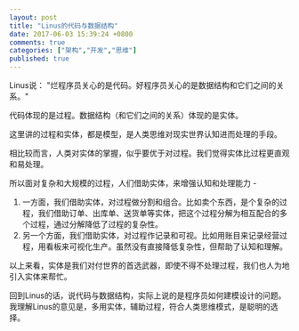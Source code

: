```yaml
---
layout: post
title: "Linus的代码与数据结构"
date: 2017-06-03 15:39:24 +0800
comments: true
categories: ["架构","开发","思维"]
published: true
---
```


Linus说： "烂程序员关心的是代码。好程序员关心的是数据结构和它们之间的关系。" 

<!-- more-->

代码体现的是过程。数据结构（和它们之间的关系）体现的是实体。

这里讲的过程和实体，都是模型，是人类思维对现实世界认知进而处理的手段。

相比较而言，人类对实体的掌握，似乎要优于对过程。我们觉得实体比过程更直观和易处理。

所以面对复杂和大规模的过程，人们借助实体，来增强认知和处理能力 - 

1. 一方面，我们借助实体，对过程做分割和组合。比如卖个东西，是个复杂的过程，我们借助订单、出库单、送货单等实体，把这个过程分解为相互配合的多个过程，通过分解降低了过程的复杂性。
2. 另一个方面，我们借助实体，对过程作记录和可视。比如用账目来记录经营过程，用看板来可视化生产。虽然没有直接降低复杂性，但帮助了认知和理解。

以上来看，实体是我们对付世界的首选武器，即使不得不处理过程，我们也人为地引入实体来帮忙。

回到Linus的话，说代码与数据结构，实际上说的是程序员如何建模设计的问题。我理解Linus的意见是，多用实体，辅助过程，符合人类思维模式，是聪明的选择。